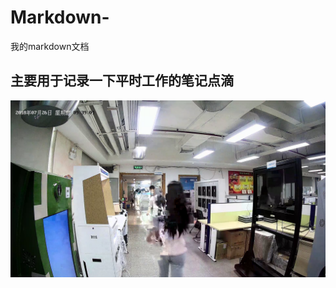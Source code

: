 # Markdown-
我的markdown文档

## 主要用于记录一下平时工作的笔记点滴
![vlcsnap-2018-07-26-09h33m56s191](/assets/vlcsnap-2018-07-26-09h33m56s191.png)
